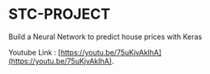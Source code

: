 # STC-PROJECT
Build a Neural Network to predict house prices with Keras

Youtube Link :  [https://youtu.be/75uKjvAkIhA](https://youtu.be/75uKjvAkIhA).
